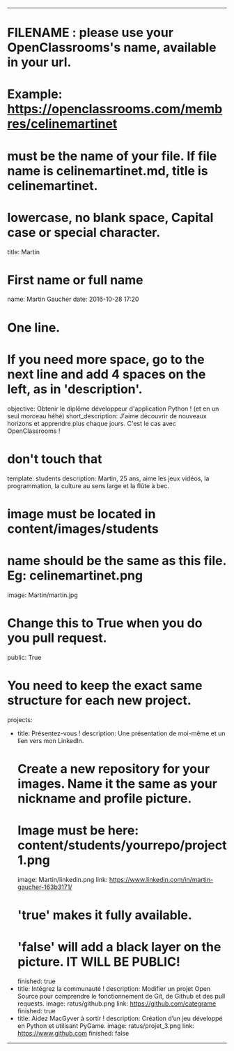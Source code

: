 ---

# FILENAME : please use your OpenClassrooms's name, available in your url.
# Example: https://openclassrooms.com/membres/celinemartinet
# must be the name of your file. If file name is celinemartinet.md, title is celinemartinet.
# lowercase, no blank space, Capital case or special character.
title: Martin

# First name or full name
name: Martin Gaucher
date: 2016-10-28 17:20

# One line.
# If you need more space, go to the next line and add 4 spaces on the left, as in 'description'.
objective: Obtenir le diplôme développeur d'application Python ! (et en un seul morceau héhé)
short_description: J'aime découvrir de nouveaux horizons et apprendre plus chaque jours. C'est le cas avec OpenClassrooms !

# don't touch that
template: students
description:
    Martin, 25 ans, aime les jeux vidéos, la programmation, la culture au sens large et la flûte à bec.
# image must be located in content/images/students
# name should be the same as this file. Eg: celinemartinet.png
image: Martin/martin.jpg

# Change this to True when you do you pull request.
public: True

# You need to keep the exact same structure for each new project.
projects:
  - title: Présentez-vous !
    description: Une présentation de moi-même et un lien vers mon LinkedIn.
    # Create a new repository for your images. Name it the same as your nickname and profile picture.
    # Image must be here: content/students/yourrepo/project1.png
    image: Martin/linkedin.png
    link: https://www.linkedin.com/in/martin-gaucher-163b3171/
    # 'true' makes it fully available.
    # 'false' will add a black layer on the picture. IT WILL BE PUBLIC!
    finished: true
  - title: Intégrez la communauté !
    description: Modifier un projet Open Source pour comprendre le fonctionnement de Git, de Github et des pull requests. 
    image: ratus/github.png
    link: https://github.com/categrame
    finished: true
  - title: Aidez MacGyver à sortir !
    description: Création d’un jeu développé en Python et utilisant PyGame.
    image: ratus/projet_3.png
    link: https://www.github.com
    finished: false
---